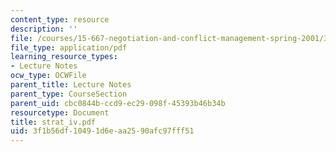 ```yaml
---
content_type: resource
description: ''
file: /courses/15-667-negotiation-and-conflict-management-spring-2001/3f1b56df10491d6eaa2590afc97fff51_strat_iv.pdf
file_type: application/pdf
learning_resource_types:
- Lecture Notes
ocw_type: OCWFile
parent_title: Lecture Notes
parent_type: CourseSection
parent_uid: cbc0844b-ccd9-ec29-098f-45393b46b34b
resourcetype: Document
title: strat_iv.pdf
uid: 3f1b56df-1049-1d6e-aa25-90afc97fff51
---
```

